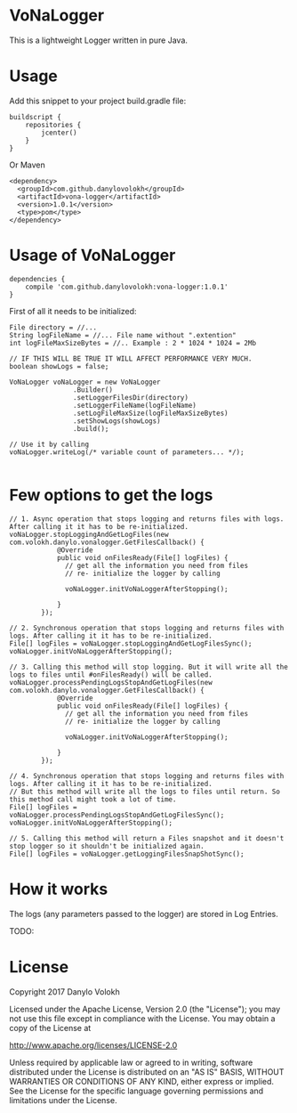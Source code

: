 # VoNaLogger
This is a lightweight Logger written in pure Java.

# Usage
Add this snippet to your project build.gradle file:
```
buildscript {
    repositories {
        jcenter()
    }
}
```
Or Maven

```
<dependency>
  <groupId>com.github.danylovolokh</groupId>
  <artifactId>vona-logger</artifactId>
  <version>1.0.1</version>
  <type>pom</type>
</dependency>
```

# Usage of VoNaLogger
```
dependencies {
    compile 'com.github.danylovolokh:vona-logger:1.0.1'
}
```
First of all it needs to be initialized:
```
File directory = //...
String logFileName = //... File name without ".extention"
int logFileMaxSizeBytes = //.. Example : 2 * 1024 * 1024 = 2Mb

// IF THIS WILL BE TRUE IT WILL AFFECT PERFORMANCE VERY MUCH.
boolean showLogs = false;

VoNaLogger voNaLogger = new VoNaLogger
                .Builder()
                .setLoggerFilesDir(directory)
                .setLoggerFileName(logFileName)
                .setLogFileMaxSize(logFileMaxSizeBytes)
                .setShowLogs(showLogs)
                .build();
                
// Use it by calling 
voNaLogger.writeLog(/* variable count of parameters... */);
                
```
# Few options to get the logs
```
// 1. Async operation that stops logging and returns files with logs. After calling it it has to be re-initialized.
voNaLogger.stopLoggingAndGetLogFiles(new com.volokh.danylo.vonalogger.GetFilesCallback() {
            @Override
            public void onFilesReady(File[] logFiles) {
              // get all the information you need from files
              // re- initialize the logger by calling 
              
              voNaLogger.initVoNaLoggerAfterStopping();
              
            }
        });

// 2. Synchronous operation that stops logging and returns files with logs. After calling it it has to be re-initialized.
File[] logFiles = voNaLogger.stopLoggingAndGetLogFilesSync();
voNaLogger.initVoNaLoggerAfterStopping();

// 3. Calling this method will stop logging. But it will write all the logs to files until #onFilesReady() will be called.
voNaLogger.processPendingLogsStopAndGetLogFiles(new com.volokh.danylo.vonalogger.GetFilesCallback() {
            @Override
            public void onFilesReady(File[] logFiles) {
              // get all the information you need from files
              // re- initialize the logger by calling 
              
              voNaLogger.initVoNaLoggerAfterStopping();
                
            }
        });

// 4. Synchronous operation that stops logging and returns files with logs. After calling it it has to be re-initialized.
// But this method will write all the logs to files until return. So this method call might took a lot of time.
File[] logFiles = voNaLogger.processPendingLogsStopAndGetLogFilesSync();
voNaLogger.initVoNaLoggerAfterStopping();

// 5. Calling this method will return a Files snapshot and it doesn't stop logger so it shouldn't be initialized again.
File[] logFiles = voNaLogger.getLoggingFilesSnapShotSync();

```
# How it works
The logs (any parameters passed to the logger) are stored in Log Entries.

TODO:

# License

Copyright 2017 Danylo Volokh

Licensed under the Apache License, Version 2.0 (the "License");
you may not use this file except in compliance with the License.
You may obtain a copy of the License at

   http://www.apache.org/licenses/LICENSE-2.0

Unless required by applicable law or agreed to in writing, software
distributed under the License is distributed on an "AS IS" BASIS,
WITHOUT WARRANTIES OR CONDITIONS OF ANY KIND, either express or implied.
See the License for the specific language governing permissions and
limitations under the License.
